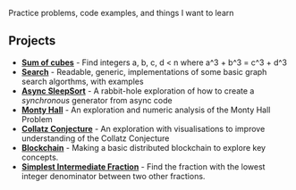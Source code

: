 Practice problems, code examples, and things I want to learn

## Projects
- [**Sum of cubes**](https://github.com/treharne/fun/blob/master/sum_of_cubes/sum_of_cubes.ipynb) - Find integers a, b, c, d < n where a^3 + b^3 = c^3 + d^3
- [**Search**](https://github.com/treharne/fun/blob/master/search/search.ipynb) - Readable, generic, implementations of some basic graph search algorthms, with examples
- [**Async SleepSort**](https://github.com/treharne/fun/blob/master/async_sleep_sort/async_sleep_sort.ipynb) - A rabbit-hole exploration of how to create a *synchronous* generator from async code
- [**Monty Hall**](https://github.com/treharne/fun/blob/master/monty_hall/monty.ipynb) - An exploration and numeric analysis of the Monty Hall Problem
- [**Collatz Conjecture**](https://github.com/treharne/fun/blob/master/collatz_conjecture/collatz.ipynb) - An exploration with visualisations to improve understanding of the Collatz Conjecture
- [**Blockchain**](https://github.com/treharne/fun/blob/master/blockchain/blockchain.ipynb) - Making a basic distributed blockchain to explore key concepts.
- [**Simplest Intermediate Fraction**](https://github.com/treharne/fun/blob/master/simplest_intermediate_blockchain/intfrac.ipynb) - Find the fraction with the lowest integer denominator between two other fractions.
